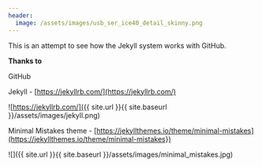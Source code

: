 ```yaml
---
header:
  image: /assets/images/usb_ser_ice40_detail_skinny.png
---
```


This is an attempt to see how the Jekyll system works with GitHub.

**Thanks to**

GitHub

Jekyll - [https://jekyllrb.com/](https://jekyllrb.com/)

![https://jekyllrb.com/]({{ site.url }}{{ site.baseurl }}/assets/images/jekyll.png)

Minimal Mistakes theme - [https://jekyllthemes.io/theme/minimal-mistakes](https://jekyllthemes.io/theme/minimal-mistakes})

![]({{ site.url }}{{ site.baseurl }}/assets/images/minimal_mistakes.jpg)
